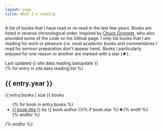 ```yaml
---
layout: page
title: What I'm reading
---
```

A list of books that I have read or re-read in the last few years. Books are listed in reverse chronological order. Inspired by [Chuck Grimmet](https://cagrimmett.com/reading/), who also provided some of the code on his Github page. I only list books that I am reading for work or pleasure (i.e. most academic books and commentaries I read for sermon preparation don't appear here). Books I particularly enjoyed for one reason or another are marked with a star (<span class="star">★</span>).


<div class="last-update">Last updated {{ site.data.reading.lastupdate }}</div>
  {% for entry in site.data.reading.list %}
  <div class="year-container">
    <div class="year">
      <h2>{{ entry.year }}</h2>
      <div class="number">{{ entry.books | size }} books</div>
    </div>
    <div class="books">
      <ul class="reading-list {{ entry.year }}">
        {% for book in entry.books %}
        <li>
          <a href="{{ book.link }}" alt="_blank" rel="nofollow noopener">{{
            book.title
          }}</a>
          <span class="author">by {{ book.author }}</span
          >{% if book.star %}<span class="star">★</span>{% endif %}
        </li>
        {% endfor %}
      </ul>
    </div>
  </div>
  {% endfor %}